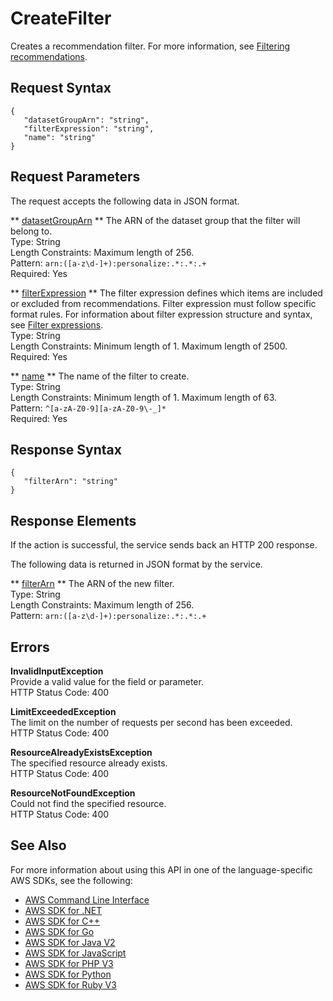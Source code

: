 # CreateFilter<a name="API_CreateFilter"></a>

Creates a recommendation filter\. For more information, see [Filtering recommendations](filter.md)\.

## Request Syntax<a name="API_CreateFilter_RequestSyntax"></a>

```
{
   "datasetGroupArn": "string",
   "filterExpression": "string",
   "name": "string"
}
```

## Request Parameters<a name="API_CreateFilter_RequestParameters"></a>

The request accepts the following data in JSON format\.

 ** [datasetGroupArn](#API_CreateFilter_RequestSyntax) **   <a name="personalize-CreateFilter-request-datasetGroupArn"></a>
The ARN of the dataset group that the filter will belong to\.  
Type: String  
Length Constraints: Maximum length of 256\.  
Pattern: `arn:([a-z\d-]+):personalize:.*:.*:.+`   
Required: Yes

 ** [filterExpression](#API_CreateFilter_RequestSyntax) **   <a name="personalize-CreateFilter-request-filterExpression"></a>
The filter expression defines which items are included or excluded from recommendations\. Filter expression must follow specific format rules\. For information about filter expression structure and syntax, see [Filter expressions](filter-expressions.md)\.  
Type: String  
Length Constraints: Minimum length of 1\. Maximum length of 2500\.  
Required: Yes

 ** [name](#API_CreateFilter_RequestSyntax) **   <a name="personalize-CreateFilter-request-name"></a>
The name of the filter to create\.  
Type: String  
Length Constraints: Minimum length of 1\. Maximum length of 63\.  
Pattern: `^[a-zA-Z0-9][a-zA-Z0-9\-_]*`   
Required: Yes

## Response Syntax<a name="API_CreateFilter_ResponseSyntax"></a>

```
{
   "filterArn": "string"
}
```

## Response Elements<a name="API_CreateFilter_ResponseElements"></a>

If the action is successful, the service sends back an HTTP 200 response\.

The following data is returned in JSON format by the service\.

 ** [filterArn](#API_CreateFilter_ResponseSyntax) **   <a name="personalize-CreateFilter-response-filterArn"></a>
The ARN of the new filter\.  
Type: String  
Length Constraints: Maximum length of 256\.  
Pattern: `arn:([a-z\d-]+):personalize:.*:.*:.+` 

## Errors<a name="API_CreateFilter_Errors"></a>

 **InvalidInputException**   
Provide a valid value for the field or parameter\.  
HTTP Status Code: 400

 **LimitExceededException**   
The limit on the number of requests per second has been exceeded\.  
HTTP Status Code: 400

 **ResourceAlreadyExistsException**   
The specified resource already exists\.  
HTTP Status Code: 400

 **ResourceNotFoundException**   
Could not find the specified resource\.  
HTTP Status Code: 400

## See Also<a name="API_CreateFilter_SeeAlso"></a>

For more information about using this API in one of the language\-specific AWS SDKs, see the following:
+  [AWS Command Line Interface](https://docs.aws.amazon.com/goto/aws-cli/personalize-2018-05-22/CreateFilter) 
+  [AWS SDK for \.NET](https://docs.aws.amazon.com/goto/DotNetSDKV3/personalize-2018-05-22/CreateFilter) 
+  [AWS SDK for C\+\+](https://docs.aws.amazon.com/goto/SdkForCpp/personalize-2018-05-22/CreateFilter) 
+  [AWS SDK for Go](https://docs.aws.amazon.com/goto/SdkForGoV1/personalize-2018-05-22/CreateFilter) 
+  [AWS SDK for Java V2](https://docs.aws.amazon.com/goto/SdkForJavaV2/personalize-2018-05-22/CreateFilter) 
+  [AWS SDK for JavaScript](https://docs.aws.amazon.com/goto/AWSJavaScriptSDK/personalize-2018-05-22/CreateFilter) 
+  [AWS SDK for PHP V3](https://docs.aws.amazon.com/goto/SdkForPHPV3/personalize-2018-05-22/CreateFilter) 
+  [AWS SDK for Python](https://docs.aws.amazon.com/goto/boto3/personalize-2018-05-22/CreateFilter) 
+  [AWS SDK for Ruby V3](https://docs.aws.amazon.com/goto/SdkForRubyV3/personalize-2018-05-22/CreateFilter) 